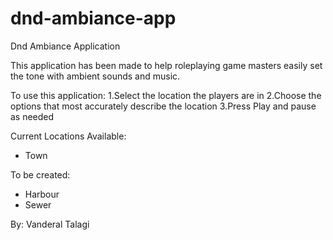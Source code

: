 # dnd-ambiance-app

Dnd Ambiance Application

This application has been made to help roleplaying game masters easily set the tone with ambient sounds and music.

To use this application:
1.Select the location the players are in
2.Choose the options that most accurately describe the location
3.Press Play and pause as needed


Current Locations Available:
- Town

To be created:
- Harbour
- Sewer

By: Vanderal Talagi

